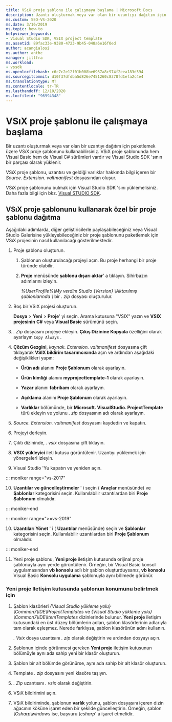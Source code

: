 ```yaml
---
title: VSıX proje şablonu ile çalışmaya başlama | Microsoft Docs
description: Uzantı oluşturmak veya var olan bir uzantıyı dağıtım için paketlemek üzere VSıX proje şablonunu nasıl kullanacağınızı öğrenin.
ms.custom: SEO-VS-2020
ms.date: 3/16/2019
ms.topic: how-to
helpviewer_keywords:
- Visual Studio SDK, VSIX project template
ms.assetid: 89fac33e-9380-4723-9b45-048a6e16f0ed
author: acangialosi
ms.author: anthc
manager: jillfra
ms.workload:
- vssdk
ms.openlocfilehash: c6c7c2e12f01b008be6937a8c974f2eea183d594
ms.sourcegitcommit: d10f37dfdba5d826e7451260c8370fd1efa2c4e4
ms.translationtype: MT
ms.contentlocale: tr-TR
ms.lasthandoff: 12/10/2020
ms.locfileid: "96994348"
---
```

# <a name="get-started-with-the-vsix-project-template"></a>VSıX proje şablonu ile çalışmaya başlama

Bir uzantı oluşturmak veya var olan bir uzantıyı dağıtım için paketlemek üzere VSıX proje şablonunu kullanabilirsiniz. VSıX proje şablonunda hem Visual Basic hem de Visual C# sürümleri vardır ve Visual Studio SDK 'sının bir parçası olarak yüklenir.

 VSıX proje şablonu, uzantısı ve geldiği varlıklar hakkında bilgi içeren bir *Source. Extension. valtmanifest* dosyasından oluşur.

 VSıX proje şablonunu bulmak için Visual Studio SDK 'sını yüklemelisiniz. Daha fazla bilgi için bkz. [Visual STUDIO SDK](../extensibility/visual-studio-sdk.md).

## <a name="deploy-a-custom-project-template-using-the-vsix-project-template"></a>VSıX proje şablonunu kullanarak özel bir proje şablonu dağıtma

 Aşağıdaki adımlarda, diğer geliştiricilerle paylaşabileceğiniz veya Visual Studio Galerisine yükleyebileceğiniz bir proje şablonunu paketlemek için VSıX projesinin nasıl kullanılacağı gösterilmektedir.

1. Proje şablonu oluşturun.

    1. Şablonun oluşturulacağı projeyi açın. Bu proje herhangi bir proje türünde olabilir.

    2. **Proje** menüsünde **şablonu dışarı aktar**' a tıklayın. Sihirbazın adımlarını izleyin.

         *%UserProfile%\My verdim Studio {Version} \Aktarılmış şablonlarında \\* bir *. zip* dosyası oluşturulur.

2. Boş bir VSıX projesi oluşturun.

     **Dosya**  >  **Yeni**  >  **Proje**' yi seçin. Arama kutusuna "VSIX" yazın ve **VSIX projesinin** **C#** veya **Visual Basic** sürümünü seçin.

3. *. Zip* dosyasını projeye ekleyin. **Çıkış Dizinine Kopyala** özelliğini olarak ayarlayın `Copy Always` .

4. **Çözüm Gezgini**, *kaynak. Extension. valtmanifest* dosyasına çift tıklayarak **VSIX bildirim tasarımcısında** açın ve ardından aşağıdaki değişiklikleri yapın:

    - **Ürün adı** alanını **Proje Şablonum** olarak ayarlayın.

    - **Ürün kimliği** alanını **myprojecttemplate-1** olarak ayarlayın.

    - **Yazar** alanını **fabrikam** olarak ayarlayın.

    - **Açıklama** alanını **Proje Şablonum** olarak ayarlayın.

    - **Varlıklar** bölümünde, bir **Microsoft. VisualStudio. ProjectTemplate** türü ekleyin ve yolunu *. zip* dosyasının adı olarak ayarlayın.

5. *Source. Extension. valtmanifest* dosyasını kaydedin ve kapatın.

6. Projeyi derleyin.

7. Çıktı dizininde, *. vsix* dosyasına çift tıklayın.

8. **VSIX yükleyici** ileti kutusu görüntülenir. Uzantıyı yüklemek için yönergeleri izleyin.

9. Visual Studio 'Yu kapatın ve yeniden açın.

::: moniker range="vs-2017"

10. **Uzantılar ve güncelleştirmeler** ' i seçin ( **Araçlar** menüsünde) ve **Şablonlar** kategorisini seçin. Kullanılabilir uzantılardan biri **Proje Şablonum** olmalıdır.

::: moniker-end

::: moniker range=">=vs-2019"

10. **Uzantıları Yönet** ' i ( **Uzantılar** menüsünde) seçin ve **Şablonlar** kategorisini seçin. Kullanılabilir uzantılardan biri **Proje Şablonum** olmalıdır.

::: moniker-end

11. Yeni proje şablonu, **Yeni proje** iletişim kutusunda orijinal proje şablonuyla aynı yerde görüntülenir. Örneğin, bir Visual Basic konsol uygulamasından **vb konsolu** adlı bir şablon oluşturduysanız, **vb konsolu** Visual Basic **Konsolu uygulama** şablonuyla aynı bölmede görünür.

### <a name="to-specify-the-location-of-the-template-in-the-new-project-dialog-box"></a>Yeni proje Iletişim kutusunda şablonun konumunu belirtmek için

1. Şablon klasörleri *{Visual Studio yükleme yolu} \Common7\IDE\ProjectTemplates* ve *{Visual Studio yükleme yolu} \Common7\IDE\ItemTemplates* dizinlerinde bulunur. **Yeni proje** iletişim kutusundaki en üst düzey bölümlerin adları, şablon klasörlerinin adlarıyla tam olarak eşleşmez. Nerede farklıysa, şablon klasörünün adını kullanın.

    *. Vsix* dosya uzantısını *. zip* olarak değiştirin ve ardından dosyayı açın.

2. Şablonun içinde görünmesi gereken **Yeni proje** iletişim kutusunun bölümüyle aynı ada sahip yeni bir klasör oluşturun.

3. Şablon bir alt bölümde görünürse, aynı ada sahip bir alt klasör oluşturun.

4. Template *. zip* dosyasını yeni klasöre taşıyın.

5. *. Zip* uzantısını *. vsix* olarak değiştirin.

6. VSıX bildirimini açın.

7. VSıX bildiriminde, şablonun **varlık** yolunu, şablon dosyasını içeren dizin ağacının köküne işaret eden bir şekilde güncelleştirin. Örneğin, şablon *\Csharp\windows* ise, başvuru *\csharp*' a işaret etmelidir.
